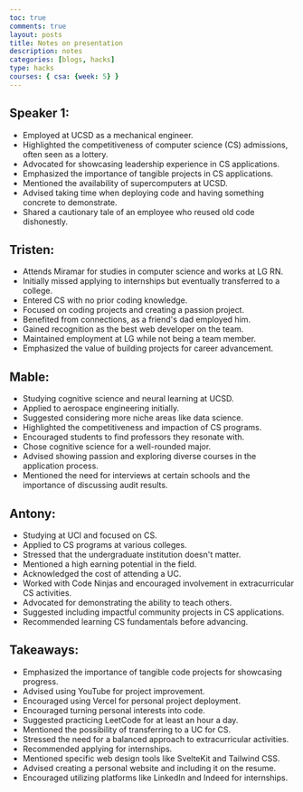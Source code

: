 ```yaml
---
toc: true
comments: true
layout: posts
title: Notes on presentation
description: notes
categories: [blogs, hacks]
type: hacks
courses: { csa: {week: 5} }
---
```


## Speaker 1:

- Employed at UCSD as a mechanical engineer.
- Highlighted the competitiveness of computer science (CS) admissions, often seen as a lottery.
- Advocated for showcasing leadership experience in CS applications.
- Emphasized the importance of tangible projects in CS applications.
- Mentioned the availability of supercomputers at UCSD.
- Advised taking time when deploying code and having something concrete to demonstrate.
- Shared a cautionary tale of an employee who reused old code dishonestly.

## Tristen:

- Attends Miramar for studies in computer science and works at LG RN.
- Initially missed applying to internships but eventually transferred to a college.
- Entered CS with no prior coding knowledge.
- Focused on coding projects and creating a passion project.
- Benefited from connections, as a friend's dad employed him.
- Gained recognition as the best web developer on the team.
- Maintained employment at LG while not being a team member.
- Emphasized the value of building projects for career advancement.

## Mable:

- Studying cognitive science and neural learning at UCSD.
- Applied to aerospace engineering initially.
- Suggested considering more niche areas like data science.
- Highlighted the competitiveness and impaction of CS programs.
- Encouraged students to find professors they resonate with.
- Chose cognitive science for a well-rounded major.
- Advised showing passion and exploring diverse courses in the application process.
- Mentioned the need for interviews at certain schools and the importance of discussing audit results.

## Antony:

- Studying at UCI and focused on CS.
- Applied to CS programs at various colleges.
- Stressed that the undergraduate institution doesn't matter.
- Mentioned a high earning potential in the field.
- Acknowledged the cost of attending a UC.
- Worked with Code Ninjas and encouraged involvement in extracurricular CS activities.
- Advocated for demonstrating the ability to teach others.
- Suggested including impactful community projects in CS applications.
- Recommended learning CS fundamentals before advancing.

## Takeaways:

- Emphasized the importance of tangible code projects for showcasing progress.
- Advised using YouTube for project improvement.
- Encouraged using Vercel for personal project deployment.
- Encouraged turning personal interests into code.
- Suggested practicing LeetCode for at least an hour a day.
- Mentioned the possibility of transferring to a UC for CS.
- Stressed the need for a balanced approach to extracurricular activities.
- Recommended applying for internships.
- Mentioned specific web design tools like SvelteKit and Tailwind CSS.
- Advised creating a personal website and including it on the resume.
- Encouraged utilizing platforms like LinkedIn and Indeed for internships.